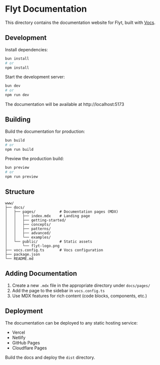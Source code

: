 # Flyt Documentation

This directory contains the documentation website for Flyt, built with [Vocs](https://vocs.dev).

## Development

Install dependencies:

```bash
bun install
# or
npm install
```

Start the development server:

```bash
bun dev
# or
npm run dev
```

The documentation will be available at http://localhost:5173

## Building

Build the documentation for production:

```bash
bun build
# or
npm run build
```

Preview the production build:

```bash
bun preview
# or
npm run preview
```

## Structure

```
www/
├── docs/
│   ├── pages/           # Documentation pages (MDX)
│   │   ├── index.mdx    # Landing page
│   │   ├── getting-started/
│   │   ├── concepts/
│   │   ├── patterns/
│   │   ├── advanced/
│   │   └── examples/
│   └── public/          # Static assets
│       └── flyt-logo.png
├── vocs.config.ts       # Vocs configuration
├── package.json
└── README.md
```

## Adding Documentation

1. Create a new `.mdx` file in the appropriate directory under `docs/pages/`
2. Add the page to the sidebar in `vocs.config.ts`
3. Use MDX features for rich content (code blocks, components, etc.)

## Deployment

The documentation can be deployed to any static hosting service:

- Vercel
- Netlify
- GitHub Pages
- Cloudflare Pages

Build the docs and deploy the `dist` directory.